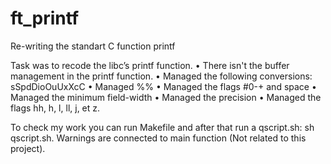 # ft_printf
Re-writing the standart C function printf

Task was to recode the libc’s printf function.
• There isn't the buffer management in the printf function.
• Managed the following conversions: sSpdDioOuUxXcC
• Managed %%
• Managed the flags #0-+ and space
• Managed the minimum field-width
• Managed the precision
• Managed the flags hh, h, l, ll, j, et z.

To check my work you can run Makefile and after that run a qscript.sh: sh qscript.sh.
Warnings are connected to main function (Not related to this project).
